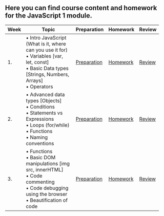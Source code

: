 ## Here you can find course content and homework for the JavaScript 1 module.

| Week | Topic | Preparation | Homework | Review |
| ---- | --------------------------------------------------------------------------------------------------------------------------------------------------------------------------------------------- | -------------------------------------------------------------------------------------------------------------------- | --------------------------------------- |------------------------------------------------------------------------ |
|1.|• Intro JavaScript (What is it, where can you use it for)<br>• Variables [var, let, const]<br>• Basic Data types [Strings, Numbers, Arrays]<br>• Operators|[Preparation](/JavaScript1/Week1/preparation.md)|[Homework](/JavaScript1/Week1/homework.md)|[Review](/JavaScript1/Week1/review.md)|
|2.|• Advanced data types [Objects] <br>• Conditions <br>• Statements vs Expressions<br> • Loops (for/while)<br>• Functions <br>• Naming conventions|[Preparation](/JavaScript1/Week2/readme.md)|[Homework](/JavaScript1/Week2/homework.md)|[Review](/JavaScript1/Week2/review.md)|
|3.|• Functions <br>• Basic DOM manipulations [img src, innerHTML] <br>• Code commenting <br>• Code debugging using the browser <br>• Beautification of code | [Preparation](/JavaScript1/Week3/readme.md)|[Homework](/JavaScript1/Week3/homework.md)|[Review](/JavaScript1/Week3/review.md)